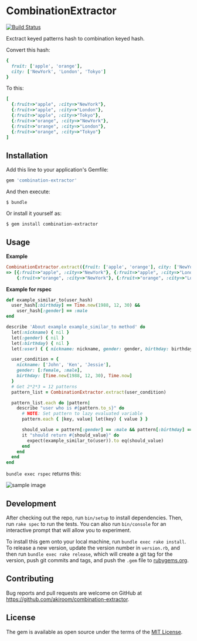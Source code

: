 # CombinationExtractor

[![Build Status](https://travis-ci.org/akiroom/combination-extractor.svg?branch=master)](https://travis-ci.org/akiroom/combination-extractor)

Exctract keyed patterns hash to combination keyed hash.

Convert this hash:

```ruby
{
  fruit: ['apple', 'orange'],
  city: ['NewYork', 'London', 'Tokyo']
}
```

To this:
```ruby
[
  {:fruit=>"apple", :city=>"NewYork"},
  {:fruit=>"apple", :city=>"London"},
  {:fruit=>"apple", :city=>"Tokyo"},
  {:fruit=>"orange", :city=>"NewYork"},
  {:fruit=>"orange", :city=>"London"},
  {:fruit=>"orange", :city=>"Tokyo"}
]
```

## Installation

Add this line to your application's Gemfile:

```ruby
gem 'combination-extractor'
```

And then execute:

    $ bundle

Or install it yourself as:

    $ gem install combination-extractor

## Usage

**Example**

```ruby
CombinationExtractor.extract({fruit: ['apple', 'orange'], city: ['NewYork', 'London', 'Tokyo']})
=> [{:fruit=>"apple", :city=>"NewYork"}, {:fruit=>"apple", :city=>"London"}, {:fruit=>"apple", :city=>"Tokyo"},
    {:fruit=>"orange", :city=>"NewYork"}, {:fruit=>"orange", :city=>"London"}, {:fruit=>"orange", :city=>"Tokyo"}]
```

**Example for rspec**

```ruby
def example_similar_to(user_hash)
  user_hash[:birthday] == Time.new(1988, 12, 30) &&
    user_hash[:gender] == :male
end

describe 'About example example_similar_to method' do
  let(:nickname) { nil }
  let(:gender) { nil }
  let(:birthday) { nil }
  let(:user) { { nickname: nickname, gender: gender, birthday: birthday } }

  user_condition = {
    nickname: ['John', 'Ken', 'Jessie'],
    gender: [:female, :male],
    birthday: [Time.new(1988, 12, 30), Time.now]
  }
  # Get 2*2*3 = 12 patterns
  pattern_list = CombinationExtractor.extract(user_condition)

  pattern_list.each do |pattern|
    describe "user who is #{pattern.to_s}" do
      # NOTE: Set pattern to lazy evaluated variable
      pattern.each { |key, value| let(key) { value } }

      should_value = pattern[:gender] == :male && pattern[:birthday] == Time.new(1988, 12, 30)
      it "should return #{should_value}" do
        expect(example_similar_to(user)).to eq(should_value)
      end
    end
  end
end
```

`bundle exec rspec` returns this:

![sample image](https://i.gyazo.com/4e8feedba872b84ed401645f2820c867.png)

## Development

After checking out the repo, run `bin/setup` to install dependencies. Then, run `rake spec` to run the tests. You can also run `bin/console` for an interactive prompt that will allow you to experiment.

To install this gem onto your local machine, run `bundle exec rake install`. To release a new version, update the version number in `version.rb`, and then run `bundle exec rake release`, which will create a git tag for the version, push git commits and tags, and push the `.gem` file to [rubygems.org](https://rubygems.org).

## Contributing

Bug reports and pull requests are welcome on GitHub at https://github.com/akiroom/combination-extractor.


## License

The gem is available as open source under the terms of the [MIT License](http://opensource.org/licenses/MIT).

